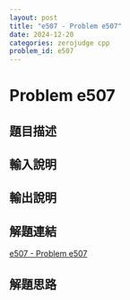 ```yaml
---
layout: post
title: "e507 - Problem e507"
date: 2024-12-20
categories: zerojudge cpp
problem_id: e507
---
```


# Problem e507

## 題目描述



## 輸入說明



## 輸出說明



## 解題連結

[e507 - Problem e507](https://zerojudge.tw/ShowProblem?problemid=e507)

## 解題思路

